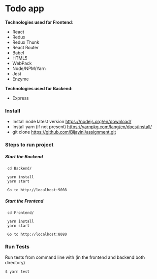 # Todo app

**Technologies used for Frontend**:
* React
* Redux
* Redux Thunk
* React Router
* Babel
* HTML5
* WebPack
* Node/NPM/Yarn
* Jest
* Enzyme

**Technologies used for Backend**:
* Express


### Install
* Install node latest version
    https://nodejs.org/en/download/
* Install yarn (if not present)
    https://yarnpkg.com/lang/en/docs/install/
* git clone 
    https://github.com/Bijayini/assignment.git
    
### Steps to run project    

##### Start the Backend

```shell
 cd Backend/
 
 yarn install
 yarn start
 
 Go to http://localhost:9008
```

##### Start the Frontend

```shell
 cd Frontend/  
 
 yarn install
 yarn start
 
 Go to http://localhost:8080
```
    

### Run Tests
Run tests from command line with (in the frontend and backend both directory)
```
$ yarn test
``` 
